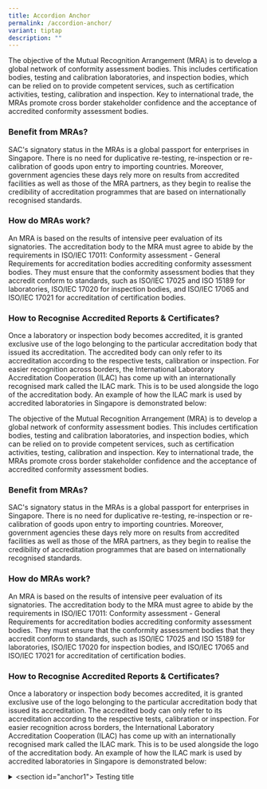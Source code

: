 ```yaml
---
title: Accordion Anchor
permalink: /accordion-anchor/
variant: tiptap
description: ""
---
```

<p>The objective of the Mutual Recognition Arrangement (MRA) is to develop
a global network of conformity assessment bodies. This includes certification
bodies, testing and calibration laboratories, and inspection bodies, which
can be relied on to provide competent services, such as certification activities,
testing, calibration and inspection. Key to international trade, the MRAs
promote cross border stakeholder confidence and the acceptance of accredited
conformity assessment bodies.</p>
<h3>Benefit from MRAs?</h3>
<p>SAC's signatory status in the MRAs is a global passport for enterprises
in Singapore. There is no need for duplicative re-testing, re-inspection
or re-calibration of goods upon entry to importing countries. Moreover,
government agencies these days rely more on results from accredited facilities
as well as those of the MRA partners, as they begin to realise the credibility
of accreditation programmes that are based on internationally recognised
standards.</p>
<h3>How do MRAs work?</h3>
<p>An MRA is based on the results of intensive peer evaluation of its signatories.
The accreditation body to the MRA must agree to abide by the requirements
in ISO/IEC 17011: Conformity assessment - General Requirements for accreditation
bodies accrediting conformity assessment bodies. They must ensure that
the conformity assessment bodies that they accredit conform to standards,
such as ISO/IEC 17025 and ISO 15189 for laboratories, ISO/IEC 17020 for
inspection bodies, and ISO/IEC 17065 and ISO/IEC 17021 for accreditation
of certification bodies.</p>
<h3>How to Recognise Accredited Reports &amp; Certificates?</h3>
<p>Once a laboratory or inspection body becomes accredited, it is granted
exclusive use of the logo belonging to the particular accreditation body
that issued its accreditation. The accredited body can only refer to its
accreditation according to the respective tests, calibration or inspection.
For easier recognition across borders, the International Laboratory Accreditation
Cooperation (ILAC) has come up with an internationally recognised mark
called the ILAC mark. This is to be used alongside the logo of the accreditation
body. An example of how the ILAC mark is used by accredited laboratories
in Singapore is demonstrated below:</p>
<p></p>
<p>The objective of the Mutual Recognition Arrangement (MRA) is to develop
a global network of conformity assessment bodies. This includes certification
bodies, testing and calibration laboratories, and inspection bodies, which
can be relied on to provide competent services, such as certification activities,
testing, calibration and inspection. Key to international trade, the MRAs
promote cross border stakeholder confidence and the acceptance of accredited
conformity assessment bodies.</p>
<h3>Benefit from MRAs?</h3>
<p>SAC's signatory status in the MRAs is a global passport for enterprises
in Singapore. There is no need for duplicative re-testing, re-inspection
or re-calibration of goods upon entry to importing countries. Moreover,
government agencies these days rely more on results from accredited facilities
as well as those of the MRA partners, as they begin to realise the credibility
of accreditation programmes that are based on internationally recognised
standards.</p>
<h3>How do MRAs work?</h3>
<p>An MRA is based on the results of intensive peer evaluation of its signatories.
The accreditation body to the MRA must agree to abide by the requirements
in ISO/IEC 17011: Conformity assessment - General Requirements for accreditation
bodies accrediting conformity assessment bodies. They must ensure that
the conformity assessment bodies that they accredit conform to standards,
such as ISO/IEC 17025 and ISO 15189 for laboratories, ISO/IEC 17020 for
inspection bodies, and ISO/IEC 17065 and ISO/IEC 17021 for accreditation
of certification bodies.</p>
<h3>How to Recognise Accredited Reports &amp; Certificates?</h3>
<p>Once a laboratory or inspection body becomes accredited, it is granted
exclusive use of the logo belonging to the particular accreditation body
that issued its accreditation. The accredited body can only refer to its
accreditation according to the respective tests, calibration or inspection.
For easier recognition across borders, the International Laboratory Accreditation
Cooperation (ILAC) has come up with an internationally recognised mark
called the ILAC mark. This is to be used alongside the logo of the accreditation
body. An example of how the ILAC mark is used by accredited laboratories
in Singapore is demonstrated below:</p>
<p></p>
<p></p>
<p></p>
<div data-type="detailGroup" class="isomer-accordion-group isomer-accordion isomer-accordion-white">
<details class="isomer-details">
<summary>&lt;section id="anchor1"&gt; Testing title</summary>
<div data-type="detailsContent" class="isomer-details-content">
<p>Testing it here</p>
</div>
</details>
</div>
<p></p>